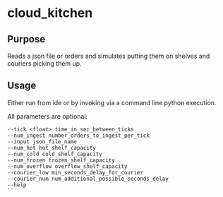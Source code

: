 # cloud_kitchen
 
## Purpose
Reads a json file or orders and simulates putting them
on shelves and couriers picking them up.

## Usage
Either run from ide or by invoking via a command line python execution.

All parameters are optional:
```
--tick <float> time_in_sec_between_ticks
--num_ingest number_orders_to_ingest_per_tick
--input json_file_name
--num_hot hot_shelf_capacity
--num_cold cold_shelf_capacity
--num_frozen frozen_shelf_capacity
--num_overflow overflow_shelf_capacity
--courier_low min_seconds_delay_for_courier
--courier_num num_additional_possible_seconds_delay
--help
``